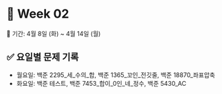 ﻿# 📘 Week 02

<!-- 기간 시작 -->
📆 기간: 4월 8일 (화) ~ 4월 14일 (월)
<!-- 기간 끝 -->

<!-- 요일별 기록 시작 -->
## ✅ 요일별 문제 기록
- 월요일: 백준 2295_세_수의_합, 백준 1365_꼬인_전깃줄, 백준 18870_좌표압축
- 화요일: 백준 테스트, 백준 7453_합이_0인_네_정수, 백준 5430_AC
<!-- 요일별 기록 끝 -->